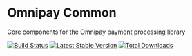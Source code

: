 # Omnipay Common

Core components for the Omnipay payment processing library

[![Build Status](https://travis-ci.org/omnipay/common.png?branch=master)](https://travis-ci.org/omnipay/common)
[![Latest Stable Version](https://poser.pugx.org/omnipay/common/version.png)](https://packagist.org/packages/omnipay/common)
[![Total Downloads](https://poser.pugx.org/omnipay/common/d/total.png)](https://packagist.org/packages/omnipay/common)
